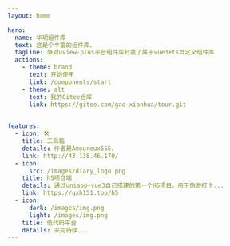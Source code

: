 ```yaml
---
layout: home

hero:
  name: 华玥组件库
  text: 这是个丰富的组件库。
  tagline: 争对uview-plus平台组件库封装了属于vue3+ts自定义组件库
  actions:
    - theme: brand
      text: 开始使用
      link: /components/start
    - theme: alt
      text: 我的Gitee仓库
      link: https://gitee.com/gao-xianhua/tour.git
      

features:
  - icon: 🛠️
    title: 工具箱
    details: 作者是Amoureux555，
    link: http://43.138.46.170/
  - icon:
      src: /images/diary_logo.png
    title: h5项目端
    details: 通过uniapp+vue3自己搭建的第一个H5项目，用于旅游打卡...
    link: https://gxh151.top/h5
  - icon:
      dark: /images/img.png
      light: /images/img.png
    title: 低代码平台
    details: 未完待续...
---
```

